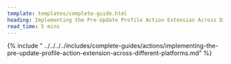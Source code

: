 ```yaml
---
template: templates/complete-guide.html
heading: Implementing the Pre-Update Profile Action Extension Across Different Platforms
read_time: 5 mins
---
```


{% include "
../../../../includes/complete-guides/actions/implementing-the-pre-update-profile-action-extension-across-different-platforms.md" %}
